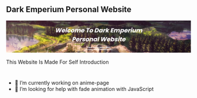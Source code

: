## Dark Emperium Personal Website
![](https://raw.githubusercontent.com/DarkEmperium/darkemperium.github.io/main/images/website%20banner.png)

This Website Is Made For Self Introduction

#

- 🔭 I’m currently working on anime-page 
- 🤔 I’m looking for help with fade animation with JavaScript  





